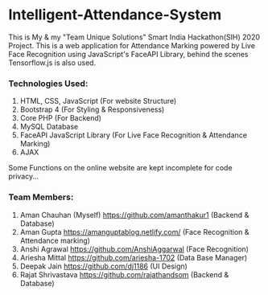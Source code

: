 # Intelligent-Attendance-System

This is My & my "Team Unique Solutions" Smart India Hackathon(SIH) 2020 Project.
This is a web application for Attendance Marking powered by Live Face Recognition using JavaScript's FaceAPI Library, behind the scenes Tensorflow.js is also used.

### Technologies Used:

1. HTML, CSS, JavaScript (For website Structure)
2. Bootstrap 4 (For Styling & Responsiveness)
3. Core PHP (For Backend)
4. MySQL Database
5. FaceAPI JavaScript Library (For Live Face Recognition & Attendance Marking)
6. AJAX 

Some Functions on the online website are kept incomplete for code privacy...


### Team Members:
1. Aman Chauhan	(Myself)	https://github.com/amanthakur1		(Backend & Database)
2. Aman Gupta  	https://amanguptablog.netlify.com/	(Face Recognition & Attendance marking)
3. Anshi Agrawal	https://github.com/AnshiAggarwal	(Face Recognition)
4. Ariesha Mittal	https://github.com/ariesha-1702		(Data Base Manager)
5. Deepak Jain		https://github.com/dj1186		(UI Design)
6. Rajat Shrivastava	https://github.com/rajathandsom		(Backend & Database)
